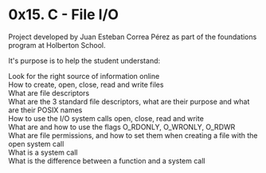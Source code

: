 # 0x15. C - File I/O

Project developed by Juan Esteban Correa Pérez as part of the foundations program at Holberton School.

It's purpose is to help the student understand:

Look for the right source of information online  
How to create, open, close, read and write files  
What are file descriptors  
What are the 3 standard file descriptors, what are their purpose and what are their POSIX names  
How to use the I/O system calls open, close, read and write  
What are and how to use the flags O_RDONLY, O_WRONLY, O_RDWR  
What are file permissions, and how to set them when creating a file with the open system call  
What is a system call  
What is the difference between a function and a system call  
